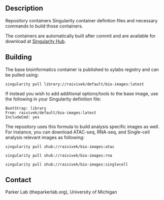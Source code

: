 ## Description
Repository containers Singularity container defintion files and necessary commands to
build those containers.

The containers are automatically built after commit and are available for download at
[Singularity Hub](https://singularity-hub.org).

## Building

The base bioinformatics container is published to sylabs registry and can be pulled using:

```
singularity pull library://raivivek/default/bio-images:latest
```

If instead you wish to add additional options/tools to the base image, use the following
in your Singularity definition file:

```
BootStrap: library
From: raivivek/default/bio-images:latest
IncludeCmd: yes
```

The repository uses this formula to build analysis specific images as well. For instance,
you can download ATAC-seq, RNA-seq, and Single-cell analysis relevant images as following:

```
singularity pull shub://raivivek/bio-images:atac
```

```
singularity pull shub://raivivek/bio-images:rna
```

```
singularity pull shub://raivivek/bio-images:singlecell
```

## Contact
Parker Lab (theparkerlab.org), University of Michigan
